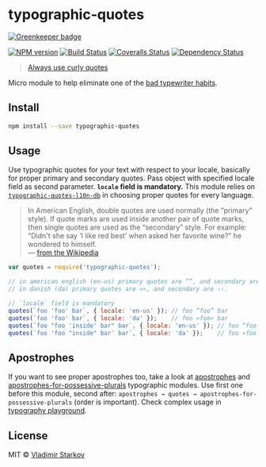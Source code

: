 # typographic-quotes

[![Greenkeeper badge](https://badges.greenkeeper.io/iamstarkov/typographic-quotes.svg)](https://greenkeeper.io/)

[![NPM version][npm-image]][npm-url]
[![Build Status][travis-image]][travis-url]
[![Coveralls Status][coveralls-image]][coveralls-url]
[![Dependency Status][depstat-image]][depstat-url]

> [Always use curly quotes][rtfm]

Micro module to help eliminate one of the [bad typewriter habits][habits].


## Install

```sh
npm install --save typographic-quotes
```


## Usage

Use typographic quotes for your text with respect to your locale, basically for
proper primary and secondary quotes. Pass object with specified locale field as
second parameter. **`locale` field is mandatory.** This module relies on
[`typographic-quotes-l10n-db`][quotesDB] in choosing proper quotes
for every language.


> In American English, double quotes are used normally (the “primary” style).
> If quote marks are used inside another pair of quote marks, then single quotes
> are used as the “secondary” style. For example: “Didn't she say ‘I like red
> best’ when asked her favorite wine?” he wondered to himself.  
— [from the Wikipedia](http://en.wikipedia.org/wiki/Quotation_mark)

```js
var quotes = require('typographic-quotes');

// in american english (en-us) primary quotes are “”, and secondary are ‘’.
// in danish (da) primary quotes are »«, and secondary are ›‹.

// `locale` field is mandatory
quotes(`foo 'foo' bar`, { locale: 'en-us' }); // foo “foo” bar
quotes(`foo 'foo' bar`, { locale: 'da' });    // foo »foo« bar
quotes(`foo "foo 'inside' bar" bar`, { locale: 'en-us' }); // foo “foo ‘inside’ bar” bar
quotes(`foo 'foo "inside" bar' bar`, { locale: 'da' });    // foo »foo ›inside‹ bar« bar
```

[quotesDB]: https://www.npmjs.com/package/typographic-quotes-l10n-db


## Apostrophes

If you want to see proper apostrophes too, take a look at [apostrophes][typographic-apostrophes] and [apostrophes-for-possessive-plurals][typographic-apostrophes-for-possessive-plurals] typographic modules. Use first one before this module, second after: `apostrophes → quotes → apostrophes-for-possessive-plurals` (order is important). Check complex usage in [typography playground][playground].

[typographic-apostrophes]: https://www.npmjs.com/package/typographic-apostrophes
[typographic-apostrophes-for-possessive-plurals]: https://www.npmjs.com/package/typographic-apostrophes-for-possessive-plurals
[playground]: https://github.com/matmuchrapna/typographic-playground

## License

MIT © [Vladimir Starkov](https://iamstarkov.com/)

[rtfm]: http://practicaltypography.com/straight-and-curly-quotes.html
[habits]: http://practicaltypography.com/typewriter-habits.html

[npm-url]: https://npmjs.org/package/typographic-quotes
[npm-image]: http://img.shields.io/npm/v/typographic-quotes.svg

[travis-url]: https://travis-ci.org/iamstarkov/typographic-quotes
[travis-image]: http://img.shields.io/travis/iamstarkov/typographic-quotes.svg

[coveralls-url]: https://coveralls.io/r/iamstarkov/typographic-quotes
[coveralls-image]: http://img.shields.io/coveralls/iamstarkov/typographic-quotes.svg

[depstat-url]: https://david-dm.org/iamstarkov/typographic-quotes
[depstat-image]: https://david-dm.org/iamstarkov/typographic-quotes.svg

